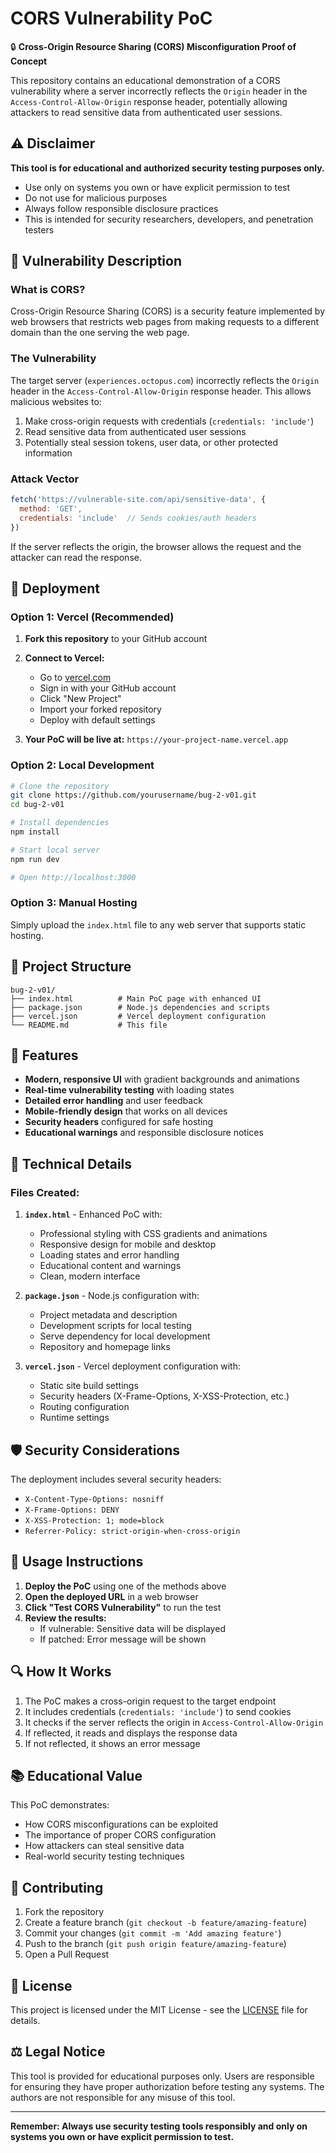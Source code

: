 # CORS Vulnerability PoC

🔒 **Cross-Origin Resource Sharing (CORS) Misconfiguration Proof of Concept**

This repository contains an educational demonstration of a CORS vulnerability where a server incorrectly reflects the `Origin` header in the `Access-Control-Allow-Origin` response header, potentially allowing attackers to read sensitive data from authenticated user sessions.

## ⚠️ Disclaimer

**This tool is for educational and authorized security testing purposes only.** 

- Use only on systems you own or have explicit permission to test
- Do not use for malicious purposes
- Always follow responsible disclosure practices
- This is intended for security researchers, developers, and penetration testers

## 🎯 Vulnerability Description

### What is CORS?
Cross-Origin Resource Sharing (CORS) is a security feature implemented by web browsers that restricts web pages from making requests to a different domain than the one serving the web page.

### The Vulnerability
The target server (`experiences.octopus.com`) incorrectly reflects the `Origin` header in the `Access-Control-Allow-Origin` response header. This allows malicious websites to:

1. Make cross-origin requests with credentials (`credentials: 'include'`)
2. Read sensitive data from authenticated user sessions
3. Potentially steal session tokens, user data, or other protected information

### Attack Vector
```javascript
fetch('https://vulnerable-site.com/api/sensitive-data', {
  method: 'GET',
  credentials: 'include'  // Sends cookies/auth headers
})
```

If the server reflects the origin, the browser allows the request and the attacker can read the response.

## 🚀 Deployment

### Option 1: Vercel (Recommended)

1. **Fork this repository** to your GitHub account
2. **Connect to Vercel:**
   - Go to [vercel.com](https://vercel.com)
   - Sign in with your GitHub account
   - Click "New Project"
   - Import your forked repository
   - Deploy with default settings

3. **Your PoC will be live at:** `https://your-project-name.vercel.app`

### Option 2: Local Development

```bash
# Clone the repository
git clone https://github.com/yourusername/bug-2-v01.git
cd bug-2-v01

# Install dependencies
npm install

# Start local server
npm run dev

# Open http://localhost:3000
```

### Option 3: Manual Hosting

Simply upload the `index.html` file to any web server that supports static hosting.

## 📁 Project Structure

```
bug-2-v01/
├── index.html          # Main PoC page with enhanced UI
├── package.json        # Node.js dependencies and scripts
├── vercel.json         # Vercel deployment configuration
└── README.md           # This file
```

## 🎨 Features

- **Modern, responsive UI** with gradient backgrounds and animations
- **Real-time vulnerability testing** with loading states
- **Detailed error handling** and user feedback
- **Mobile-friendly design** that works on all devices
- **Security headers** configured for safe hosting
- **Educational warnings** and responsible disclosure notices

## 🔧 Technical Details

### Files Created:

1. **`index.html`** - Enhanced PoC with:
   - Professional styling with CSS gradients and animations
   - Responsive design for mobile and desktop
   - Loading states and error handling
   - Educational content and warnings
   - Clean, modern interface

2. **`package.json`** - Node.js configuration with:
   - Project metadata and description
   - Development scripts for local testing
   - Serve dependency for local development
   - Repository and homepage links

3. **`vercel.json`** - Vercel deployment configuration with:
   - Static site build settings
   - Security headers (X-Frame-Options, X-XSS-Protection, etc.)
   - Routing configuration
   - Runtime settings

## 🛡️ Security Considerations

The deployment includes several security headers:
- `X-Content-Type-Options: nosniff`
- `X-Frame-Options: DENY`
- `X-XSS-Protection: 1; mode=block`
- `Referrer-Policy: strict-origin-when-cross-origin`

## 📝 Usage Instructions

1. **Deploy the PoC** using one of the methods above
2. **Open the deployed URL** in a web browser
3. **Click "Test CORS Vulnerability"** to run the test
4. **Review the results:**
   - If vulnerable: Sensitive data will be displayed
   - If patched: Error message will be shown

## 🔍 How It Works

1. The PoC makes a cross-origin request to the target endpoint
2. It includes credentials (`credentials: 'include'`) to send cookies
3. It checks if the server reflects the origin in `Access-Control-Allow-Origin`
4. If reflected, it reads and displays the response data
5. If not reflected, it shows an error message

## 📚 Educational Value

This PoC demonstrates:
- How CORS misconfigurations can be exploited
- The importance of proper CORS configuration
- How attackers can steal sensitive data
- Real-world security testing techniques

## 🤝 Contributing

1. Fork the repository
2. Create a feature branch (`git checkout -b feature/amazing-feature`)
3. Commit your changes (`git commit -m 'Add amazing feature'`)
4. Push to the branch (`git push origin feature/amazing-feature`)
5. Open a Pull Request

## 📄 License

This project is licensed under the MIT License - see the [LICENSE](LICENSE) file for details.

## ⚖️ Legal Notice

This tool is provided for educational purposes only. Users are responsible for ensuring they have proper authorization before testing any systems. The authors are not responsible for any misuse of this tool.

---

**Remember: Always use security testing tools responsibly and only on systems you own or have explicit permission to test.**
